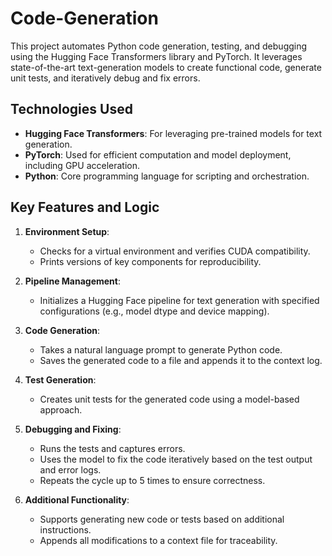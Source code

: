 # Code-Generation

This project automates Python code generation, testing, and debugging using the Hugging Face Transformers library and PyTorch. It leverages state-of-the-art text-generation models to create functional code, generate unit tests, and iteratively debug and fix errors.

## Technologies Used

- **Hugging Face Transformers**: For leveraging pre-trained models for text generation.
- **PyTorch**: Used for efficient computation and model deployment, including GPU acceleration.
- **Python**: Core programming language for scripting and orchestration.

## Key Features and Logic

1. **Environment Setup**:
   - Checks for a virtual environment and verifies CUDA compatibility.
   - Prints versions of key components for reproducibility.

2. **Pipeline Management**:
   - Initializes a Hugging Face pipeline for text generation with specified configurations (e.g., model dtype and device mapping).

3. **Code Generation**:
   - Takes a natural language prompt to generate Python code.
   - Saves the generated code to a file and appends it to the context log.

4. **Test Generation**:
   - Creates unit tests for the generated code using a model-based approach.

5. **Debugging and Fixing**:
   - Runs the tests and captures errors.
   - Uses the model to fix the code iteratively based on the test output and error logs.
   - Repeats the cycle up to 5 times to ensure correctness.

6. **Additional Functionality**:
   - Supports generating new code or tests based on additional instructions.
   - Appends all modifications to a context file for traceability.
